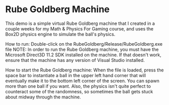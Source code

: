 # Rube Goldberg Machine
This demo is a simple virtual Rube Goldberg machine that I created in a couple weeks for my Math & Physics For Gaming course, and uses the Box2D physics engine to simulate the ball's physics.

How to run: Double-click on the RubeGoldberg/Release/RubeGoldberg.exe file
NOTE: In order to run the Rube Goldberg machine, you must have the Microsoft Direct3D 11.2 SDK installed on the machine. If that doesn't work, ensure that the machine has any version of Visual Studio installed.

How to start the Rube Goldberg machine: 
When the file is loaded, press the space bar to instantiate a ball in the upper left hand corner that will eventually make it to the bottom left corner of the screen. You can spawn more than one ball if you want. Also, the physics isn't quite perfect to counteract some of the randomness, so sometimes the ball gets stuck about midway through the machine.
